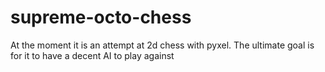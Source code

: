 # supreme-octo-chess
At the moment it is an attempt at 2d chess with pyxel. The ultimate goal is for it to have a decent AI to play against
